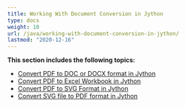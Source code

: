 ```yaml
---
title: Working With Document Conversion in Jython
type: docs
weight: 10
url: /java/working-with-document-conversion-in-jython/
lastmod: "2020-12-16"
---
```


**This section includes the following topics:**

- [Convert PDF to DOC or DOCX format in Jython](/pdf/java/convert-pdf-to-doc-or-docx-format-in-jython/)
- [Convert PDF to Excel Workbook in Jython](/pdf/java/convert-pdf-to-excel-workbook-in-jython)
- [Convert PDF to SVG Format in Jython](/pdf/java/convert-pdf-to-svg-format-in-jython/)
- [Convert SVG file to PDF format in Jython](/pdf/java/convert-svg-file-to-pdf-format-in-jython/)

